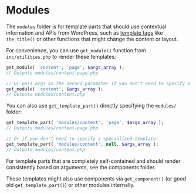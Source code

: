 # Modules

The `modules` folder is for template parts that should use contextual information and APIs from WordPress, such as [template tags](https://developer.wordpress.org/themes/basics/template-tags/) like `the_title()` or other functions that might change the content or layout.

For convenience, you can use `get_module()` function from `inc/utilities.php` to render these templates:

```php
get_module( 'content', 'page', $args_array );
// Outputs modules/content-page.php

// Or pass args as the second parameter if you don't need to specify a specialized template:
get_module( 'content', $args_array );
// Outputs modules/content.php
```

You can also use `get_template_part()` directly specifying the `modules/` folder:

```php
get_template_part( 'modules/content', 'page', $args_array );
// Outputs modules/content-page.php

// Or if you don't need to specify a specialized template:
get_template_part( 'modules/content', null, $args_array );
// Outputs modules/content.php
```

For template parts that are completely self-contained and should render consistently based on arguments, see the components folder.

These templates might also use components via `get_component()` (or good old `get_template_part()`) or other modules internally.
